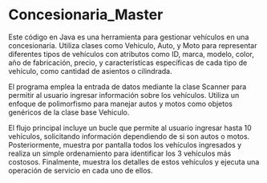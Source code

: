 # Concesionaria_Master

Este código en Java es una herramienta para gestionar vehículos en una concesionaria. Utiliza clases como Vehiculo, Auto, y Moto para representar diferentes tipos de vehículos con atributos como ID, marca, modelo, color, año de fabricación, precio, y características específicas de cada tipo de vehículo, como cantidad de asientos o cilindrada.

El programa emplea la entrada de datos mediante la clase Scanner para permitir al usuario ingresar información sobre los vehículos. Utiliza un enfoque de polimorfismo para manejar autos y motos como objetos genéricos de la clase base Vehiculo.

El flujo principal incluye un bucle que permite al usuario ingresar hasta 10 vehículos, solicitando información dependiendo de si son autos o motos. Posteriormente, muestra por pantalla todos los vehículos ingresados y realiza un simple ordenamiento para identificar los 3 vehículos más costosos. Finalmente, muestra los detalles de estos vehículos y ejecuta una operación de servicio en cada uno de ellos.
